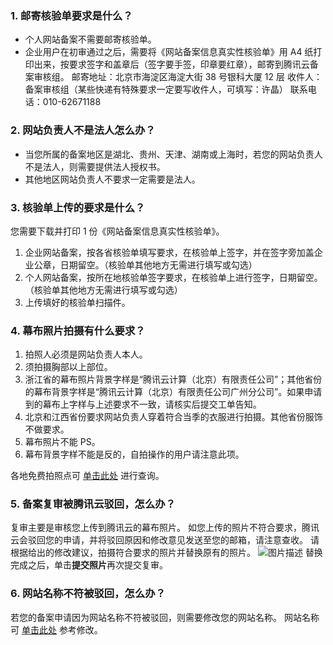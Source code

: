### 1. 邮寄核验单要求是什么？
- 个人网站备案不需要邮寄核验单。
- 企业用户在初审通过之后，需要将《网站备案信息真实性核验单》用 A4 纸打印出来，按要求签字和盖章后（签字要手签，印章要红章），邮寄到腾讯云备案审核组。
	邮寄地址：北京市海淀区海淀大街 38 号银科大厦 12 层 
	收件人：备案审核组（某些快递有特殊要求一定要写收件人，可填写：许晶） 
	联系电话：010-62671188

### 2. 网站负责人不是法人怎么办？
- 当您所属的备案地区是湖北、贵州、天津、湖南或上海时，若您的网站负责人不是法人，则需要提供法人授权书。
- 其他地区网站负责人不要求一定需要是法人。

### 3. 核验单上传的要求是什么？
您需要下载并打印 1 份《网站备案信息真实性核验单》。
1. 企业网站备案，按各省核验单填写要求，在核验单上签字，并在签字旁加盖企业公章，日期留空。（核验单其他地方无需进行填写或勾选）
2. 个人网站备案，按所在地核验单签字要求，在核验单上进行签字，日期留空。（核验单其他地方无需进行填写或勾选）
3. 上传填好的核验单扫描件。

### 4. 幕布照片拍摄有什么要求？
1. 拍照人必须是网站负责人本人。
2. 须拍摄胸部以上部位。
3. 浙江省的幕布照片背景字样是“腾讯云计算（北京）有限责任公司”；其他省份的幕布背景字样是“腾讯云计算（北京）有限责任公司广州分公司”。如果申请到的幕布上字样与上述要求不一致，请核实后提交工单告知。
4.	北京和江西省份要求网站负责人穿着符合当季的衣服进行拍摄。其他省份服饰不做要求。
5.	幕布照片不能 PS。
6.	幕布背景字样不能是反的，自拍操作的用户请注意此项。

各地免费拍照点可 [单击此处](https://console.cloud.tencent.com/beian/cammap) 进行查询。

### 5. 备案复审被腾讯云驳回，怎么办？
复审主要是审核您上传到腾讯云的幕布照片。
如您上传的照片不符合要求，腾讯云会驳回您的申请，并将驳回原因和修改意见发送至您的邮箱，请注意查收。
请根据给出的修改建议，拍摄符合要求的照片并替换原有的照片。
![图片描述](http://tss.sng.com/ticket/upload/downloadFile?filename=5982e09a66c74.png)
替换完成之后，单击**提交照片**再次提交复审。

### 6. 网站名称不符被驳回，怎么办？
若您的备案申请因为网站名称不符被驳回，则需要修改您的网站名称。
网站名称可 [单击此处](https://cloud.tencent.com/document/product/243/9587#5.-.E7.BD.91.E7.AB.99.E5.90.8D.E7.A7.B0.E6.9C.89.E4.BB.80.E4.B9.88.E5.91.BD.E5.90.8D.E8.A6.81.E6.B1.82.EF.BC.9F) 参考修改。



